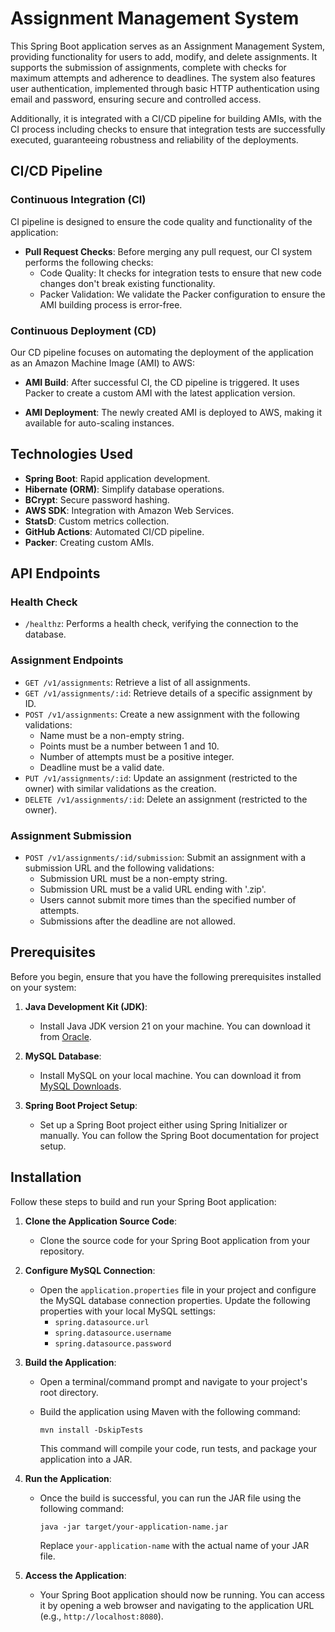 # Assignment Management System


This Spring Boot application serves as an Assignment Management System, providing functionality for users to add, modify, and delete assignments. It supports the submission of assignments, complete with checks for maximum attempts and adherence to deadlines. The system also features user authentication, implemented through basic HTTP authentication using email and password, ensuring secure and controlled access. 

Additionally, it is integrated with a CI/CD pipeline for building AMIs, with the CI process including checks to ensure that integration tests are successfully executed, guaranteeing robustness and reliability of the deployments. 


## CI/CD Pipeline

### Continuous Integration (CI)

 CI pipeline is designed to ensure the code quality and functionality of the application:

- **Pull Request Checks**: Before merging any pull request, our CI system performs the following checks:
  - Code Quality: It checks for integration tests to ensure that new code changes don't break existing functionality.
  - Packer Validation: We validate the Packer configuration to ensure the AMI building process is error-free.
  
### Continuous Deployment (CD)

Our CD pipeline focuses on automating the deployment of the application as an Amazon Machine Image (AMI) to AWS:

- **AMI Build**: After successful CI, the CD pipeline is triggered. It uses Packer to create a custom AMI with the latest application version.

- **AMI Deployment**: The newly created AMI is deployed to AWS, making it available for auto-scaling instances.


## Technologies Used

- **Spring Boot**: Rapid application development.
- **Hibernate (ORM)**: Simplify database operations.
- **BCrypt**: Secure password hashing.
- **AWS SDK**: Integration with Amazon Web Services.
- **StatsD**: Custom metrics collection.
- **GitHub Actions**: Automated CI/CD pipeline.
- **Packer**: Creating custom AMIs.

## API Endpoints

### Health Check

- `/healthz`: Performs a health check, verifying the connection to the database.

### Assignment Endpoints

- `GET /v1/assignments`: Retrieve a list of all assignments.
- `GET /v1/assignments/:id`: Retrieve details of a specific assignment by ID.
- `POST /v1/assignments`: Create a new assignment with the following validations:
  - Name must be a non-empty string.
  - Points must be a number between 1 and 10.
  - Number of attempts must be a positive integer.
  - Deadline must be a valid date.
- `PUT /v1/assignments/:id`: Update an assignment (restricted to the owner) with similar validations as the creation.
- `DELETE /v1/assignments/:id`: Delete an assignment (restricted to the owner).

### Assignment Submission

- `POST /v1/assignments/:id/submission`: Submit an assignment with a submission URL and the following validations:
  - Submission URL must be a non-empty string.
  - Submission URL must be a valid URL ending with '.zip'.
  - Users cannot submit more times than the specified number of attempts.
  - Submissions after the deadline are not allowed.


## Prerequisites

Before you begin, ensure that you have the following prerequisites installed on your system:

1. **Java Development Kit (JDK)**:
   - Install Java JDK version 21 on your machine. You can download it from [Oracle](https://www.oracle.com/java/technologies/javase-jdk21-downloads.html).

2. **MySQL Database**:
   - Install MySQL on your local machine. You can download it from [MySQL Downloads](https://dev.mysql.com/downloads/installer/).

3. **Spring Boot Project Setup**:
   - Set up a Spring Boot project either using Spring Initializer or manually. You can follow the Spring Boot documentation for project setup.

## Installation

Follow these steps to build and run your Spring Boot application:

1. **Clone the Application Source Code**:
   - Clone the source code for your Spring Boot application from your repository.

2. **Configure MySQL Connection**:
   - Open the `application.properties` file in your project and configure the MySQL database connection properties. Update the following properties with your local MySQL settings:
     - `spring.datasource.url`
     - `spring.datasource.username`
     - `spring.datasource.password`

3. **Build the Application**:
   - Open a terminal/command prompt and navigate to your project's root directory.

   - Build the application using Maven with the following command:
     ```shell
     mvn install -DskipTests
     ```
     This command will compile your code, run tests, and package your application into a JAR.

4. **Run the Application**:
   - Once the build is successful, you can run the JAR file using the following command:
     ```shell
     java -jar target/your-application-name.jar
     ```
     Replace `your-application-name` with the actual name of your JAR file.

5. **Access the Application**:
   - Your Spring Boot application should now be running. You can access it by opening a web browser and navigating to the application URL (e.g., `http://localhost:8080`).
